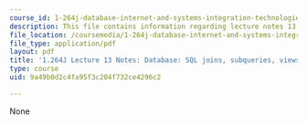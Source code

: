 ```yaml
---
course_id: 1-264j-database-internet-and-systems-integration-technologies-fall-2013
description: This file contains information regarding lecture notes 13.
file_location: /coursemedia/1-264j-database-internet-and-systems-integration-technologies-fall-2013/9a49b0d2c4fa95f3c204f732ce4296c2_MIT1_264JF13_lect_13.pdf
file_type: application/pdf
layout: pdf
title: '1.264J Lecture 13 Notes: Database: SQL joins, subqueries, views'
type: course
uid: 9a49b0d2c4fa95f3c204f732ce4296c2

---
```

None
